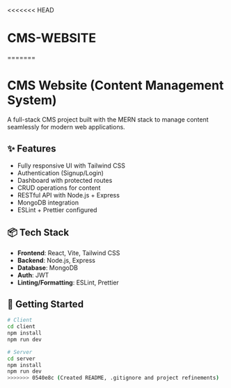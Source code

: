 <<<<<<< HEAD
# CMS-WEBSITE
=======
# CMS Website (Content Management System)

A full-stack CMS project built with the MERN stack to manage content seamlessly for modern web applications.

## ✨ Features

- Fully responsive UI with Tailwind CSS
- Authentication (Signup/Login)
- Dashboard with protected routes
- CRUD operations for content
- RESTful API with Node.js + Express
- MongoDB integration
- ESLint + Prettier configured

## 📦 Tech Stack

- **Frontend**: React, Vite, Tailwind CSS
- **Backend**: Node.js, Express
- **Database**: MongoDB
- **Auth**: JWT
- **Linting/Formatting**: ESLint, Prettier

## 🚀 Getting Started

```bash
# Client
cd client
npm install
npm run dev

# Server
cd server
npm install
npm run dev
>>>>>>> 0540e8c (Created README, .gitignore and project refinements)
